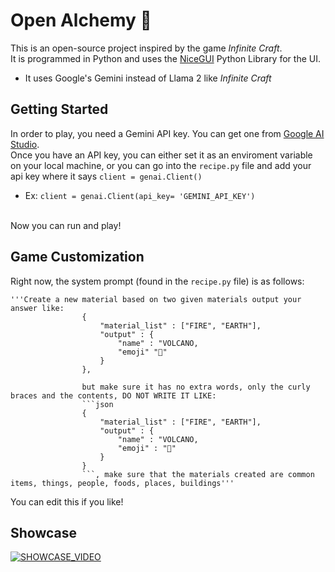 # Open Alchemy 🧪
This is an open-source project inspired by the game _Infinite Craft_.\
It is programmed in Python and uses the [NiceGUI](https://nicegui.io/) Python Library for the UI.
   * It uses Google's Gemini instead of Llama 2 like _Infinite Craft_

## Getting Started
In order to play, you need a Gemini API key. You can get one from [Google AI Studio](https://aistudio.google.com/).\
Once you have an API key, you can either set it as an enviroment variable on your local machine, or you can go into the `recipe.py` file and add your api key where it says `client = genai.Client()`
  * Ex: `client = genai.Client(api_key= 'GEMINI_API_KEY')`
<br />
Now you can run and play!

## Game Customization
Right now, the system prompt (found in the `recipe.py` file) is as follows:
```
'''Create a new material based on two given materials output your answer like:    
                {
                    "material_list" : ["FIRE", "EARTH"],
                    "output" : {
                        "name" : "VOLCANO,
                        "emoji" "🌋"
                    }
                },
                
                but make sure it has no extra words, only the curly braces and the contents, DO NOT WRITE IT LIKE:
                ```json
                {
                    "material_list" : ["FIRE", "EARTH"],
                    "output" : {
                        "name" : "VOLCANO,
                        "emoji" : "🌋"
                    }
                }
                ```, make sure that the materials created are common items, things, people, foods, places, buildings'''
```
You can edit this if you like!

## Showcase
[![SHOWCASE_VIDEO](https://img.youtube.com/vi/1nIRfCMAF9U/0.jpg)](https://www.youtube.com/watch?v=1nIRfCMAF9U)

